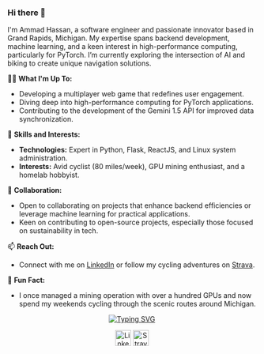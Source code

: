 ### Hi there 👋

I'm Ammad Hassan, a software engineer and passionate innovator based in Grand Rapids, Michigan. My expertise spans backend development, machine learning, and a keen interest in high-performance computing, particularly for PyTorch. I’m currently exploring the intersection of AI and biking to create unique navigation solutions.

👨‍💻 **What I'm Up To:**
- Developing a multiplayer web game that redefines user engagement.
- Diving deep into high-performance computing for PyTorch applications.
- Contributing to the development of the Gemini 1.5 API for improved data synchronization.

🚀 **Skills and Interests:**
- **Technologies:** Expert in Python, Flask, ReactJS, and Linux system administration.
- **Interests:** Avid cyclist (80 miles/week), GPU mining enthusiast, and a homelab hobbyist.

🤝 **Collaboration:**
- Open to collaborating on projects that enhance backend efficiencies or leverage machine learning for practical applications.
- Keen on contributing to open-source projects, especially those focused on sustainability in tech.

📫 **Reach Out:**
- Connect with me on [LinkedIn](https://www.linkedin.com/in/ammadhassan1/) or follow my cycling adventures on [Strava](https://www.strava.com/athletes/53975495).

📝 **Fun Fact:**
- I once managed a mining operation with over a hundred GPUs and now spend my weekends cycling through the scenic routes around Michigan.

<!-- Social icons section -->
<p align="center">
  <a href="https://github.com/DenverCoder1/readme-typing-svg">
    <img src="https://readme-typing-svg.demolab.com?font=Fira+Code&pause=1000&center=true&random=false&width=500&lines=Back+End+and+Machine+Learning+Developer" alt="Typing SVG" /></a>
</p>
<p align="center">
  <a href="https://www.linkedin.com/in/ammadhassan1/"><img width="32px" alt="LinkedIn" title="LinkedIn" src="https://i.imgur.com/yRpa1dQ.png"/></a>
  <a href="https://www.strava.com/athletes/53975495"><img width="32px" alt="Strava" title="Strava" src="https://play-lh.googleusercontent.com/j-ZV144PlVuTVsLuBzIKyEw9CbFnmWw9ku2NJ1ef0gZJh-iiIN1nrNPmAtvgAteyDqU"/></a>
</p>
